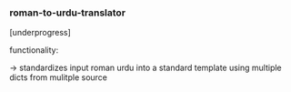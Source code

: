 ### roman-to-urdu-translator
[underprogress]

functionality:

-> standardizes input roman urdu into a standard template
   using multiple dicts from mulitple source


